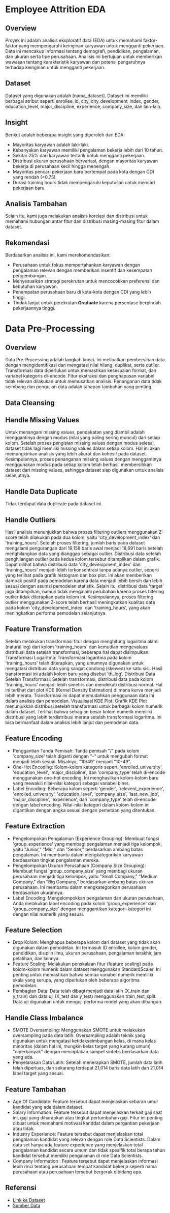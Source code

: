 # Employee Attrition EDA

## Overview
Proyek ini adalah analisis eksploratif data (EDA) untuk memahami faktor-faktor yang mempengaruhi keinginan karyawan untuk mengganti pekerjaan. Data ini mencakup informasi tentang demografi, pendidikan, pengalaman, dan ukuran serta tipe perusahaan. Analisis ini bertujuan untuk memberikan wawasan tentang karakteristik karyawan dan potensi pengaruhnya terhadap keinginan untuk mengganti pekerjaan.

## Dataset
Dataset yang digunakan adalah [nama_dataset]. Dataset ini memiliki berbagai atribut seperti enrollee_id, city, city_development_index, gender, education_level, major_discipline, experience, company_size, dan lain-lain.

## Insight
Berikut adalah beberapa insight yang diperoleh dari EDA:
- Mayoritas karyawan adalah laki-laki.
- Kebanyakan karyawan memiliki pengalaman bekerja lebih dari 10 tahun.
- Sekitar 25% dari karyawan tertarik untuk mengganti pekerjaan.
- Distribusi ukuran perusahaan bervariasi, dengan mayoritas karyawan bekerja di perusahaan kecil hingga menengah.
- Mayoritas pencari pekerjaan baru bertempat pada kota dengan CDI yang rendah (<0.75)
- Durasi training hours tidak mempengaruhi keputusan untuk mencari pekerjaan baru

## Analisis Tambahan
Selain itu, kami juga melakukan analisis korelasi dan distribusi untuk memahami hubungan antar fitur dan distribusi masing-masing fitur dalam dataset.

## Rekomendasi
Berdasarkan analisis ini, kami merekomendasikan:
- Perusahaan untuk fokus mempertahankan karyawan dengan pengalaman relevan dengan memberikan insentif dan kesempatan pengembangan.
- Menyesuaikan strategi perekrutan untuk mencocokkan preferensi dan kebutuhan karyawan.
- Penempatan perusahaan baru di kota-kota dengan CDI yang lebih tinggi.
- Tindak lanjut untuk perekrutan **Graduate** karena persentase berpindah pekerjaannya tinggi.

# Data Pre-Processing

## Overview
Data Pre-Processing adalah langkah kunci. Ini melibatkan pembersihan data dengan mengidentifikasi dan mengatasi nilai hilang, duplikat, serta outlier. Transformasi data diperlukan untuk memastikan kesesuaian format, dan variabel kategoris di-encode. Fitur ekstraksi dan penghapusan variabel tidak relevan dilakukan untuk memusatkan analisis. Penanganan data tidak seimbang dan pengujian data adalah tahapan tambahan yang penting.

## Data Cleansing
## Handle Missing Values
Untuk menangani missing values, pendekatan yang diambil adalah menggantinya dengan modus (nilai yang paling sering muncul) dari setiap kolom. Setelah proses pengisian missing values dengan modus selesai, dataset tidak lagi memiliki missing values dalam setiap kolom. Hal ini akan memungkinkan analisis yang lebih akurat dan kohesif pada dataset. Kesimpulannya, proses penanganan missing values dengan menggantinya menggunakan modus pada setiap kolom telah berhasil membersihkan dataset dari missing values, sehingga dataset siap digunakan untuk analisis selanjutnya.

## Handle Data Duplicate
Tidak terdapat data duplicate pada dataset ini.

## Handle Outliers
Hasil analisis menunjukkan bahwa proses filtering outliers menggunakan Z-score telah dilakukan pada dua kolom, yaitu 'city_development_index' dan 'training_hours'. Setelah proses filtering, jumlah baris pada dataset mengalami pengurangan dari 19,158 baris awal menjadi 18,691 baris setelah menghilangkan data yang dianggap sebagai outlier.
Distribusi data setelah penghilangan outlier pada kedua kolom tersebut ditampilkan dalam grafik. Dapat dilihat bahwa distribusi data 'city_development_index' dan 'training_hours' menjadi lebih terkonsentrasi tanpa adanya outlier, seperti yang terlihat pada grafik histogram dan box plot. Ini akan memberikan dampak positif pada pemodelan karena data menjadi lebih bersih dan lebih sesuai dengan asumsi pemodelan statistik.
Selain itu, distribusi data 'target' juga ditampilkan, namun tidak mengalami perubahan karena proses filtering outlier tidak diterapkan pada kolom ini. Kesimpulannya, proses filtering outlier menggunakan Z-score telah berhasil meningkatkan kualitas data pada kolom 'city_development_index' dan 'training_hours', yang akan meningkatkan performa pemodelan selanjutnya.

## Feature Transformation
Setelah melakukan transformasi fitur dengan menghitung logaritma alami (natural log) dari kolom 'training_hours' dan kemudian mengevaluasi distribusi data setelah transformasi, beberapa hal dapat disimpulkan:
Transformasi Logaritma: Transformasi logaritma pada kolom 'training_hours' telah diterapkan, yang umumnya digunakan untuk mengatasi distribusi data yang sangat condong (skewed) ke satu sisi. Hasil transformasi ini adalah kolom baru yang disebut 'th_log'.
Distribusi Data Setelah Transformasi: Setelah transformasi, distribusi data pada kolom 'training_hours' menjadi lebih simetris dan mendekati distribusi normal. Hal ini terlihat dari plot KDE (Kernel Density Estimation) di mana kurva menjadi lebih merata. Transformasi ini dapat memudahkan penggunaan data ini dalam analisis dan pemodelan.
Visualisasi KDE Plot: Grafik KDE Plot menunjukkan distribusi setelah transformasi untuk berbagai kolom numerik dalam dataset. Terlihat bahwa sebagian besar kolom numerik memiliki distribusi yang lebih terdistribusi merata setelah transformasi logaritma. Ini bisa bermanfaat dalam analisis lebih lanjut dan pemodelan data.

## Feature Encoding
- Penggantian Tanda Pemisah: Tanda pemisah "/" pada kolom 'company_size' telah diganti dengan "-" untuk mengubah format menjadi lebih sesuai. Misalnya, "10/49" menjadi "10-49".
- One-Hot Encoding: Kolom-kolom kategoris seperti 'enrolled_university', 'education_level', 'major_discipline', dan 'company_type' telah di-encode menggunakan one-hot encoding. Ini menghasilkan kolom-kolom baru yang mewakili nilai-nilai kategori sebagai variabel biner.
- Label Encoding: Beberapa kolom seperti 'gender', 'relevent_experience', 'enrolled_university', 'education_level', 'company_size', 'last_new_job', 'major_discipline', 'experience', dan 'company_type' telah di-encode dengan label encoding. Nilai-nilai kategori dalam kolom-kolom ini digantikan dengan angka sesuai dengan pemetaan yang ditentukan.

## Feature Extraction
- Pengelompokan Pengalaman (Experience Grouping): Membuat fungsi 'group_experience' yang membagi pengalaman menjadi tiga kelompok, yaitu "Junior," "Mid," dan "Senior," berdasarkan ambang batas pengalaman. Ini membantu dalam mengkategorikan karyawan berdasarkan tingkat pengalaman mereka.
- Pengelompokan Ukuran Perusahaan (Company Size Grouping): Membuat fungsi 'group_company_size' yang membagi ukuran perusahaan menjadi tiga kelompok, yaitu "Small Company," "Medium Company," dan "Big Company," berdasarkan ambang batas ukuran perusahaan. Ini membantu dalam mengkategorikan perusahaan berdasarkan ukurannya.
- Label Encoding: Mengelompokkan pengalaman dan ukuran perusahaan, Anda melakukan label encoding pada kolom 'group_experience' dan 'group_company_size' dengan menggantikan kategori-kategori ini dengan nilai numerik yang sesuai.

## Feature Selection
- Drop Kolom: Menghapus beberapa kolom dari dataset yang tidak akan digunakan dalam pemodelan. Ini termasuk ID enrollee, kolom gender, pendidikan, disiplin ilmu, ukuran perusahaan, pengalaman terakhir, jam pelatihan, dan lainnya.
- Feature Scaling: Melakukan penskalaan fitur (feature scaling) pada kolom-kolom numerik dalam dataset menggunakan StandardScaler. Ini penting untuk memastikan bahwa semua variabel numerik memiliki skala yang serupa, yang diperlukan oleh beberapa algoritma pemodelan.
- Pembagian Data: Data telah dibagi menjadi data latih (X_train dan y_train) dan data uji (X_test dan y_test) menggunakan train_test_split. Data uji digunakan untuk menguji performa model yang akan dibangun.

## Handle Class Imbalance
- SMOTE Oversampling: Menggunakan SMOTE untuk melakukan oversampling pada data latih. Oversampling adalah teknik yang digunakan untuk mengatasi ketidakseimbangan kelas, di mana kelas minoritas (dalam hal ini, mungkin kelas target yang kurang umum) "diperbanyak" dengan menciptakan sampel sintetis berdasarkan data yang ada.
- Penyelarasan Data Latih: Setelah menerapkan SMOTE, jumlah data latih telah diperluas, dan sekarang terdapat 21,014 baris data latih dan 21,014 label target yang sesuai.

## Feature Tambahan
- Age Of Candidate: Feature tersebut dapat menjelaskan sebaran umur kandidat yang ada dalam dataset.
- Salary Information: Feature tersebut dapat menjelaskan terkait gaji saat ini, gaji yang diharapkan atau tingkat pertumbuhan gaji. Fitur ini penting dibuat untuk memahami motivasi kanddat dalam pergantian pekerjaan atau tidak.
- Industry Experience: Feature tersebut dapat menjelaskan total pengalaman kandidat yang relevan dengan role Data Scientists. Dalam data set hanya ada feature experience yang menjelaskan total pengalaman kandidat secara umum dan tidak spesifik total berapa tahun kandidat tersebut memiliki pengalaman di role Data Scientists.
- Company Information : Feature tersebut dapat menjelaskan informasi lebih rinci tentang perusahaan tempat kandidat bekerja seperti nama perusahaan atau perusahaan tersebut bergerak dibidang apa.

## Referensi
- [Link ke Dataset](link_dataset)
- [Sumber Data](sumber_data)
